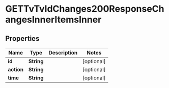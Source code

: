 

# GETTvTvIdChanges200ResponseChangesInnerItemsInner


## Properties

| Name | Type | Description | Notes |
|------------ | ------------- | ------------- | -------------|
|**id** | **String** |  |  [optional] |
|**action** | **String** |  |  [optional] |
|**time** | **String** |  |  [optional] |



